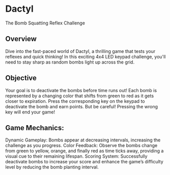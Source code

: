 # Dactyl
The Bomb Squatting Reflex Challenge
## Overview 
Dive into the fast-paced world of Dactyl, a thrilling game that tests your reflexes and quick thinking! In this exciting 4x4 LED keypad challenge, you'll need to stay sharp as random bombs light up across the grid.

## Objective
Your goal is to deactivate the bombs before time runs out! Each bomb is represented by a changing color that shifts from green to red as it gets closer to expiration. Press the corresponding key on the keypad to deactivate the bomb and earn points. But be careful! Pressing the wrong key will end your game!

## Game Mechanics:
Dynamic Gameplay: Bombs appear at decreasing intervals, increasing the challenge as you progress.
Color Feedback: Observe the bombs change from green to yellow, orange, and finally red as time ticks away, providing a visual cue to their remaining lifespan.
Scoring System: Successfully deactivate bombs to increase your score and enhance the game’s difficulty level by reducing the bomb planting interval.
